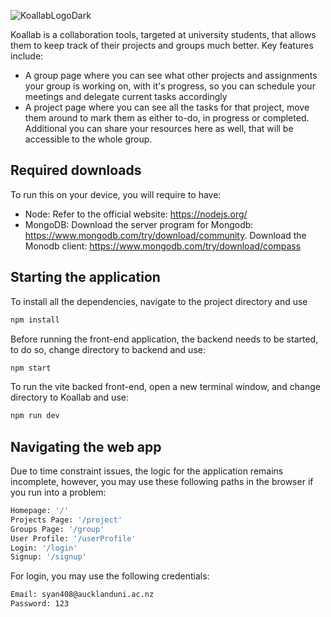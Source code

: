 ![KoallabLogoDark](https://github.com/UOA-CS732-SE750-Students-2023/project-group-khaki-koalas/assets/47189647/15c358d8-abd6-4f53-8664-fd95020f9626)


Koallab is a collaboration tools, targeted at university students, that allows them to keep track of their projects and groups much better. Key features include:
- A group page where you can see what other projects and assignments your group is working on, with it's progress, so you can schedule your meetings and delegate current tasks accordingly
- A project page where you can see all the tasks for that project, move them around to mark them as either to-do, in progress or completed. Additional you can share your resources here as well, that will be accessible to the whole group.

## Required downloads
To run this on your device, you will require to have:
- Node: Refer to the official website: https://nodejs.org/
- MongoDB: Download the server program for Mongodb: https://www.mongodb.com/try/download/community. Download the Monodb client: https://www.mongodb.com/try/download/compass

## Starting the application
To install all the dependencies, navigate to the project directory and use
```sh
npm install
```

Before running the front-end application, the backend needs to be started, to do so, change directory to backend and use:
```sh
npm start
```

To run the vite backed front-end, open a new terminal window, and change directory to Koallab and use:
```sh
npm run dev
```

## Navigating the web app
Due to time constraint issues, the logic for the application remains incomplete, however, you may use these following paths in the browser if you run into a problem:
```sh
Homepage: '/'
Projects Page: '/project'
Groups Page: '/group'
User Profile: '/userProfile'
Login: '/login'
Signup: '/signup'
```
For login, you may use the following credentials:
```sh
Email: syan408@aucklanduni.ac.nz
Password: 123
```
